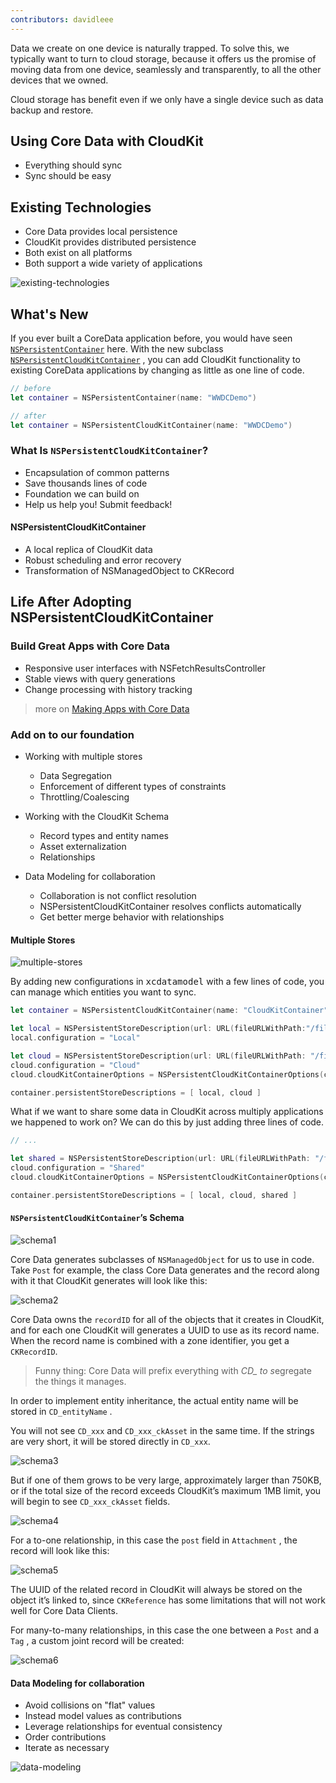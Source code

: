 ```yaml
---
contributors: davidleee
---
```


Data we create on one device is naturally trapped. To solve this, we typically want to turn to cloud storage, because it offers us the promise of moving data from one device, seamlessly and transparently, to all the other devices that we owned.

Cloud storage has benefit even if we only have a single device such as data backup and restore.

## Using Core Data with CloudKit

- Everything should sync
- Sync should be easy

## Existing Technologies

- Core Data provides local persistence
- CloudKit provides distributed persistence
- Both exist on all platforms
- Both support a wide variety of applications

![existing-technologies](https://user-images.githubusercontent.com/8705231/158109333-3f1bd098-d754-4400-a150-230c9c438f96.png)

## What's New

If you ever built a CoreData application before, you would have seen [`NSPersistentContainer`](https://developer.apple.com/documentation/coredata/nspersistentcontainer) here. With the new subclass [`NSPersistentCloudKitContainer`](https://developer.apple.com/documentation/coredata/nspersistentcloudkitcontainer/) , you can add CloudKit functionality to existing CoreData applications by changing as little as one line of code.

```swift
// before
let container = NSPersistentContainer(name: "WWDCDemo")

// after
let container = NSPersistentCloudKitContainer(name: "WWDCDemo")
```

### What Is `NSPersistentCloudKitContainer`?

- Encapsulation of common patterns
- Save thousands lines of code
- Foundation we can build on
- Help us help you! Submit feedback!

#### NSPersistentCloudKitContainer

- A local replica of CloudKit data
- Robust scheduling and error recovery
- Transformation of NSManagedObject to CKRecord

## Life After Adopting NSPersistentCloudKitContainer

### Build Great Apps with Core Data

- Responsive user interfaces with NSFetchResultsController
- Stable views with query generations
- Change processing with history tracking

> more on [Making Apps with Core Data](https://www.wwdcnotes.com/notes/wwdc19/230/)

### Add on to our foundation

- Working with multiple stores
  - Data Segregation
  - Enforcement of different types of constraints
  - Throttling/Coalescing

- Working with the CloudKit Schema
  - Record types and entity names
  - Asset externalization
  - Relationships

- Data Modeling for collaboration
  - Collaboration is not conflict resolution
  - NSPersistentCloudKitContainer resolves conflicts automatically
  - Get better merge behavior with relationships

#### Multiple Stores

![multiple-stores](https://user-images.githubusercontent.com/8705231/158109444-15de4ec7-cb83-40ce-b836-cb4eaa7bd711.png)


By adding new configurations in <kbd>xcdatamodel</kbd> with a few lines of code, you can manage which entities you want to sync.

```swift
let container = NSPersistentCloudKitContainer(name: "CloudKitContainer"）

let local = NSPersistentStoreDescription(url: URL(fileURLWithPath:"/files/local.sqlite")）
local.configuration = "Local"

let cloud = NSPersistentStoreDescription(url: URL(fileURLWithPath: "/files/cloud.sqlite"））
cloud.configuration = "Cloud"
cloud.cloudKitContainerOptions = NSPersistentCloudKitContainerOptions(containerIdentifier:"iCloud.com.wwdc.demo")

container.persistentStoreDescriptions = [ local, cloud ]
```

What if we want to share some data in CloudKit across multiply applications we happened to work on? We can do this by just adding three lines of code.

```swift
// ...

let shared = NSPersistentStoreDescription(url: URL(fileURLWithPath: "/files/shared.sqlite"））
cloud.configuration = "Shared"
cloud.cloudKitContainerOptions = NSPersistentCloudKitContainerOptions(containerIdentifier:"iCloud.com.wwdc.shared")

container.persistentStoreDescriptions = [ local, cloud, shared ]
```

#### `NSPersistentCloudKitContainer`’s Schema

![schema1](https://user-images.githubusercontent.com/8705231/158109577-adfae8fb-5ef0-4237-9fe9-92ccb3cc30bd.png)

Core Data generates subclasses of `NSManagedObject` for us to use in code. Take `Post` for example, the class Core Data generates and the record along with it that CloudKit generates will look like this:

![schema2](https://user-images.githubusercontent.com/8705231/158109620-c7e554a9-ed39-4a45-9c7f-b945c81bbc91.png)

Core Data owns the `recordID` for all of the objects that it creates in CloudKit, and for each one CloudKit will generates a UUID to use as its record name. When the record name is combined with a zone identifier, you get a `CKRecordID`.

> Funny thing: Core Data will prefix everything with *CD_ to s*egregate the things it manages.

In order to implement entity inheritance, the actual entity name will be stored in `CD_entityName` .

You will not see `CD_xxx` and `CD_xxx_ckAsset` in the same time. If the strings are very short, it will be stored directly in `CD_xxx`.

![schema3](https://user-images.githubusercontent.com/8705231/158109635-2b2c23d0-eed9-469e-bb28-ca7afefb9f3b.png)

But if one of them grows to be very large, approximately larger than 750KB, or if the total size of the record exceeds CloudKit’s maximum 1MB limit, you will begin to see `CD_xxx_ckAsset` fields.

![schema4](https://user-images.githubusercontent.com/8705231/158109655-6067ae3f-3c21-47bf-9bbc-84249584ae42.png)

For a to-one relationship, in this case the `post` field in `Attachment` , the record will look like this:

![schema5](https://user-images.githubusercontent.com/8705231/158109666-b74c4783-39af-4649-9775-dd79e87ae1aa.png)

The UUID of the related record in CloudKit will always be stored on the object it’s linked to, since `CKReference` has some limitations that will not work well for Core Data Clients.

For many-to-many relationships, in this case the one between a `Post` and a `Tag` , a custom joint record will be created:

![schema6](https://user-images.githubusercontent.com/8705231/158109681-69843ac2-ab05-4941-99ae-4878a0021cbf.png)

#### Data Modeling for collaboration

- Avoid collisions on "flat" values
- Instead model values as contributions
- Leverage relationships for eventual consistency
- Order contributions
- Iterate as necessary

![data-modeling](https://user-images.githubusercontent.com/8705231/158109704-6a0a26a1-4400-4901-b6f5-8b08f964d629.png)
